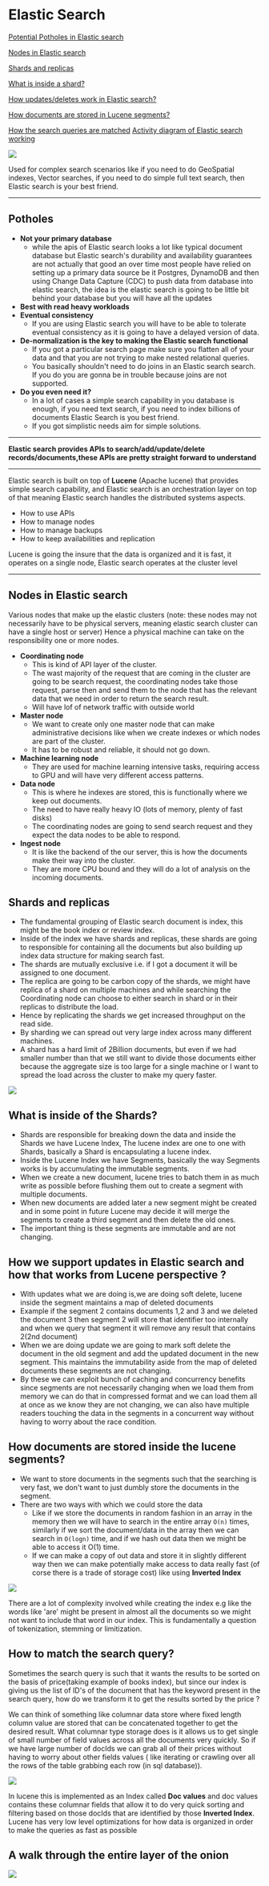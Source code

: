 
# Elastic Search

[Potential Potholes in Elastic search](#potholes)

[Nodes in Elastic search](#nodes-in-elastic-search)

[Shards and replicas](#shards-and-replicas)

[What is inside a shard?](#what-is-inside-of-the-shards)

[How updates/deletes work in Elastic search?](#how-we-support-updates-in-elastic-search-and-how-that-works-from-lucene-perspective-)

[How documents are stored in Lucene segments?](#how-documents-are-stored-inside-the-lucene-segments)

[How the search queries are matched](#how-to-match-the-search-query)
[Activity diagram of Elastic search working](#a-walk-through-the-entire-layer-of-the-onion)



![](./image%20copy%204.png)

Used for complex search scenarios like if you need to do GeoSpatial indexes, Vector searches, if you need to do simple full text search, then Elastic search is your best friend.

---

## Potholes

- **Not your primary database**
  - while the apis of Elastic search looks a lot like typical document database but Elastic search's durability and availability guarantees are not actually that good an over time most people have relied on setting up a primary data source be it Postgres, DynamoDB and then using Change Data Capture (CDC) to push data from database into elastic search, the idea is the elastic search is going to be little bit behind your database but you will have all the updates
- **Best with read heavy workloads**
- **Eventual consistency**
  - If you are using Elastic search you will have to be able to tolerate eventual consistency as it is going to have a delayed version of data.
-  **De-normalization is the key to making the Elastic search functional**
   -  If you got a particular search page make sure you flatten all of your data and that you are not trying to make nested relational queries.
   -  You basically shouldn't need to do joins in an Elastic search search. If you do you are gonna be in trouble because joins are not supported.
- **Do you even need it?**
  - In a lot of cases a simple search capability in you database is enough, if you need text search, if you need to index billions of documents Elastic Search is you best friend.
  - If you got simplistic needs aim for simple solutions.

---

**Elastic search provides APIs to search/add/update/delete records/documents,these APIs are pretty straight forward to understand**

---

Elastic search is built on top of **Lucene** (Apache lucene) that provides simple search capability, and Elastic search is an orchestration layer on top of that meaning Elastic search handles the distributed systems aspects.

  - How to use APIs
  - How to manage nodes
  - How to manage backups
  - How to keep availabilities and replication
  
Lucene is going the insure that the data is organized and it is fast, it operates on a single node, Elastic search operates at the cluster level

---

## Nodes in Elastic search
Various nodes that make up the elastic clusters (note: these nodes may not necessarily have to be physical servers, meaning elastic search cluster can have a single host or server)
Hence a physical machine can take on the responsibility one or more nodes.

- **Coordinating node**
  - This is kind of API layer of the cluster.
  - The wast majority of the request that are coming in the cluster are going to be search request, the coordinating nodes take those request, parse then and send them to the node that has the relevant data that we need in order to return the search result.
  - Will have lof of network traffic with outside world
- **Master node**
  - We want to create only one master node that can make administrative decisions like when we create indexes or which nodes are part of the cluster.
  - It has to be robust and reliable, it should not go down.
- **Machine learning node**
  - They are used for machine learning intensive tasks, requiring access to GPU and will have very different access patterns.
- **Data node**
  - This is where he indexes are stored, this is functionally where we keep out documents.
  - The need to have really heavy IO (lots of memory, plenty of fast disks)
  - The coordinating nodes are going to send search request and they expect the data nodes to be able to respond.
- **Ingest node**
  - It is like the backend of the our server, this is how the documents make their way into the cluster.
  - They are more CPU bound and they will do a lot of analysis on the incoming documents.


## Shards and replicas

- The fundamental grouping of Elastic search document is index, this might be the book index or review index.
- Inside of the index we have shards and replicas, these shards are going to responsible for containing all the documents but also building up index data structure for making search fast.
- The shards are mutually exclusive i.e. if  I got a document it will be assigned to one document.
- The replica are going to be carbon copy of the shards, we might have replica of a shard on multiple machines and while searching the Coordinating node can choose to either search in shard or in their replicas to distribute the load.
- Hence by replicating the shards we get increased throughput on the read side.
- By sharding we can spread out very large index across many different machines.
- A shard has a hard limit of 2Billion documents, but even if we had smaller number than that we still want to divide those documents either because
the aggregate size is too large for a single machine or I want to spread the load across the cluster to make my query faster.

![](./image%20copy%202.png)

## What is inside of the Shards?

- Shards are responsible for breaking down the data and inside the Shards we have Lucene Index, The lucene index are one to one with Shards, basically a Shard is encapsulating a lucene index.
- Inside the Lucene Index we have Segments, basically the way Segments works is by accumulating the immutable segments.
- When we create a new document, lucene tries to batch them in as much write as possible before flushing them out to create a segment with multiple documents.
- When new documents are added later a new segment might be created and in some point in future Lucene may decide it will merge the segments to create a third segment and then delete the old ones.
- The important thing is these segments are immutable and are not changing.


## How we support updates in Elastic search and how that works from Lucene perspective ?

- With updates what we are doing is,we are doing soft delete, lucene inside the segment maintains a map of deleted documents
- Example if the segment 2 contains documents 1,2 and 3 and we deleted the document 3 then segment 2 will store that identifier too internally and when we query that segment it will remove any result that contains 2(2nd document)
- When we are doing update we are going to mark soft delete the document in the old segment and add the updated document in the new segment. This maintains the immutability aside from the map of deleted documents these segments are not changing.
- By these we can exploit bunch of caching and concurrency benefits since segments are not necessarily changing when we load them from memory we can do that in compressed format and we can load them all at once as we know they are not changing, we can also have multiple readers touching the data in the segments in a concurrent way without having to worry about the race condition.


## How documents are stored inside the lucene segments?

- We want to store documents in the segments such that the searching is very fast, we don't want to just dumbly store the documents in the segment.
- There are two ways with which we could store the data
  - Like if we store the documents in random fashion in an array in the memory then we will have to search in the entire array `O(n)` times, similarly if we sort the document/data in the array then we can search in `O(logn)` time, and if we hash out data then we might be able to access it O(1) time.
  - If we can make a copy of out data and store it in slightly different way then we can make potentially make access to data really fast (of corse there is a trade of storage cost) like using **Inverted Index**

![](./image.png)

There are a lot of complexity involved while creating the index e.g like the words like 'are' might be present in almost all the documents so we might not want to include that word in our index. This is fundamentally a question of tokenization, stemming or limitization.


## How to match the search query?
Sometimes the search query is such that it wants the results to be sorted on the basis of price(taking example of books index), but since our index is giving us the list of ID's of the document that has the keyword present in the search query, how do we transform it to get the results sorted by the price ?

We can think of something like columnar data store where fixed length column value are stored that can be concatenated together to get the desired result.
What columnar type storage does is it allows us to get single of small number of field values across all the documents very quickly. So if we have large number of docIds we can grab all of their prices without having to worry about other fields values ( like iterating or crawling over all the rows of the table grabbing each row (in sql database)).


![](./image%20copy.png)

In lucene this is implemented as an Index called **Doc values** and doc values contains these columnar fields that allow it to do very quick sorting and filtering based on those docIds that are identified by those **Inverted Index**.
Lucene has very low level optimizations for how data is organized in order to make the queries as fast as possible



## A walk through the entire layer of the onion

![](./image%20copy%203.png)